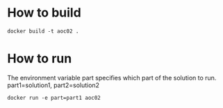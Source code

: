 # How to build
    docker build -t aoc02 .

# How to run
The environment variable part specifies which part of the solution to run. part1=solution1, part2=solution2

    docker run -e part=part1 aoc02